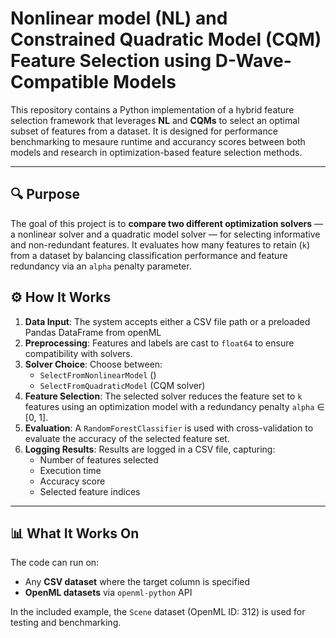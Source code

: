 # Nonlinear model (NL) and Constrained Quadratic Model (CQM) Feature Selection using D-Wave-Compatible Models

This repository contains a Python implementation of a hybrid feature selection framework that leverages **NL** and **CQMs** to select an optimal subset of features from a dataset. It is designed for performance benchmarking to mesaure runtime and accurancy scores between both models and research in optimization-based feature selection methods.

---

## 🔍 Purpose

The goal of this project is to **compare two different optimization solvers** — a nonlinear solver and a quadratic model solver — for selecting informative and non-redundant features. It evaluates how many features to retain (`k`) from a dataset by balancing classification performance and feature redundancy via an `alpha` penalty parameter.

## ⚙️ How It Works

1. **Data Input**: The system accepts either a CSV file path or a preloaded Pandas DataFrame from openML
2. **Preprocessing**: Features and labels are cast to `float64` to ensure compatibility with solvers.
3. **Solver Choice**: Choose between:
   - `SelectFromNonlinearModel` ()
   - `SelectFromQuadraticModel` (CQM solver)
4. **Feature Selection**: The selected solver reduces the feature set to `k` features using an optimization model with a redundancy penalty `alpha` ∈ [0, 1].
5. **Evaluation**: A `RandomForestClassifier` is used with cross-validation to evaluate the accuracy of the selected feature set.
6. **Logging Results**: Results are logged in a CSV file, capturing:
   - Number of features selected
   - Execution time
   - Accuracy score
   - Selected feature indices

---

## 📊 What It Works On

The code can run on:
- Any **CSV dataset** where the target column is specified
- **OpenML datasets** via `openml-python` API

In the included example, the `Scene` dataset (OpenML ID: 312) is used for testing and benchmarking.

